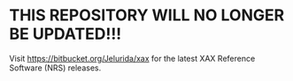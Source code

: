 # THIS REPOSITORY WILL NO LONGER BE UPDATED!!! #

Visit https://bitbucket.org/Jelurida/xax for the latest XAX Reference Software (NRS) releases.
